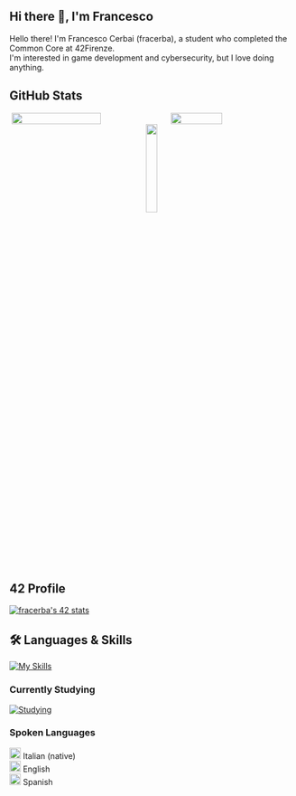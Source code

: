 ## Hi there 👋, I'm Francesco
Hello there! I'm Francesco Cerbai (fracerba), a student who completed the Common Core at 42Firenze.  
I'm interested in game development and cybersecurity, but I love doing anything.

## GitHub Stats
<div style="display: flex; justify-content: center;">
  <img width="56%" src="https://github-readme-stats.vercel.app/api?username=fracerba&theme=transparent&show_icons=true">
  <img width="42.5%" src="https://github-readme-stats.vercel.app/api/top-langs/?username=fracerba&theme=transparent&layout=compact">
</div>
<!-- Centered profile views counter -->
<div align="center">
  <img width="20%" src="https://komarev.com/ghpvc/?username=fracerba&label=PROFILE+VIEWS">
</div>

## 42 Profile
[![fracerba's 42 stats](https://badge.mediaplus.ma/darkblue/fracerba?1337Badge=off&UM6P=off)](https://github.com/oakoudad/badge42)

## 🛠️ Languages & Skills
[![My Skills](https://skillicons.dev/icons?i=c,cpp,html,css,js,ts,py,bootstrap,django,bash,linux,docker,git,github,vscode,notion)](https://skillicons.dev)

### Currently Studying
[![Studying](https://skillicons.dev/icons?i=react,vite,nextjs,haskell)](https://skillicons.dev)

### Spoken Languages
<img src="https://cdnjs.cloudflare.com/ajax/libs/twemoji/14.0.2/svg/1f1ee-1f1f9.svg" width="20"/> Italian (native)  
<img src="https://cdnjs.cloudflare.com/ajax/libs/twemoji/14.0.2/svg/1f1ec-1f1e7.svg" width="20"/> English  
<img src="https://cdnjs.cloudflare.com/ajax/libs/twemoji/14.0.2/svg/1f1ea-1f1f8.svg" width="20"/> Spanish  

<!--
**fracerba/fracerba** is a ✨ _special_ ✨ repository because its `README.md` (this file) appears on your GitHub profile.

Here are some ideas to get you started:

- 🔭 I’m currently working on ...
- 🌱 I’m currently learning ...
- 👯 I’m looking to collaborate on ...
- 🤔 I’m looking for help with ...
- 💬 Ask me about ...
- 📫 How to reach me: ...
- 😄 Pronouns: ...
- ⚡ Fun fact: ...
-->
